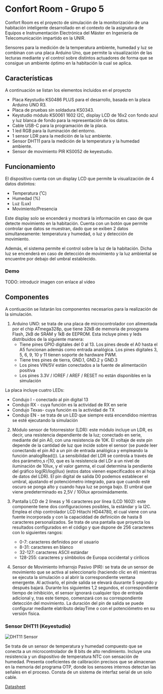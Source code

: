 
# Confort Room - Grupo 5

Confort Room es el proyecto de simulación de la monitorización de una habitación inteligente desarrollado en el contexto de la asignatura de Equipos e Instrumentación Electrónica del Máster en Ingeniería de Telecomunicación impartido en la UNIR.

Sensores para la medición de la temperatura ambiente, humedad y luz se combinan con una placa Arduino Uno, que permite la visualización de las lecturas mediante y el control sobre distintos actuadores de forma que se consigue un ambiente óptimo en la habitación la cual se aplica.

## Características

A continuación se listan los elementos incluidos en el proyecto

- Placa Keystudio KS0486 PLUS para el desarrollo, basada en la placa Arduino UNO R3.
- Placa de pruebas sin soldadura KS0343.
- Keystudio módulo KS0061 1602 I2C, display LCD de 16x2 con fondo azul y luz blanca de fondo para la representación de los datos.
- Cable USB-C para la programación de la placa.
- 1 led RGB para la iluminación del entorno.
- 1 sensor LDR para la medición de la luz ambiente.
- Sensor DHT11 para la medición de la temperatura y la humedad ambiente.
- Sensor de movimiento PIR KS0052 de keyestudio.


## Funcionamiento

El dispositivo cuenta con un display LCD que permite la visualización de 4 datos distintos:

- Temperatura (˚C)
- Humedad (%)
- Luz (Lux)
- Movimiento/Presencia

Este display solo se encenderá y mostrará la información en caso de que detecte movimiento en la habitación. Cuenta con un botón que permite controlar que datos se muestran, dado que se exiben 2 datos simultaneamente: temperatura y humedad, o luz y detección de movimiento.

Además, el sistema permite el control sobre la luz de la habitación. Dicha luz se encenderá en caso de detección de movimiento y la luz ambiental se encuentre por debajo del umbral establecido.


### Demo

TODO: introducir imagen con enlace al video

## Componentes

A contiuación se listarán los componentes necesarios para la realización de la simulación. 

1) Arduino UNO: se trata de una placa de microcontrolador con alimentada por el chip ATmega328p, que tiene 32kB de memoria de proograma Flash, 2kB de SRAM y 1kB de EEPROM. Esta incluye pines y leds distribuidos de la siguiente manera:
   - Tiene pines GPIO digitales del 0 al 13. Los pines desde el A0 hasta el A5 funcionan además como entrada analógica. Los pines digitales 3, 5, 6, 9, 10 y 11 tienen soporte de hardware PWM.
   - Tiene tres pines de tierra, GND.1, GND.2 y GND.3
   - Los pines VIN/5V están conectados a la fuente de alimentación positiva
   - Los pines 3.3V / IOREF / AREF / RESET no están disponibles en la simulación

La placa incluye cuatro LEDs:
   - Condujo I - conectado al pin digital 13
   - Condujo RX - cuya función es la actividad de RX en serie
   - Condujo Texas- cuya función es la actividad de TX
   - Condujo EN - se trata de un LED que siempre está encendidoo mientras se esté ejecutando la simulación


2) Módulo sensor de fotorresistor (LDR): este módulo incluye un LDR, es decir, una resistencia dependiente de la luz; conectado en serie, mediante del pin A0, con una resistencia de 10K. El voltaje de este pin depende de la cantidad de luz que incide sobre el sensor (se puede leer conectando el pin A0 a un pin de entrada analógica y empleando la función analogRead()).
  La sensibilidad del LDR se controla a través de dos parámetro,s r|10, que es la resistencia del LDr a un nivel de iluminación de 10lux, y el valor gamma, el cual determina la pendiente del gráfico log(R)/log(llux) (estos datos vienen especificados en al hoja de datos del LDR).
  El pin digital de salida D0 podemos establecer el umbral, ajustando el potenciómetro integrado, para que cuando esté oscuro se ponga alto y cuando haya luz se ponga bajo. El umbral que viene predeterminado es 2,5V / 100lux aproximádamente.

3) Pantalla LCD de 2 líneas y 16 caracteres por línea (LCD 1602): este componente tiene dos configuraciones posibles, la estándar y la I2C. Emplea el chip controlador LCD Hitachi HD44780, el cual viene con una fuente incorporada y con la capaciddad de definición de hasta 8 caracteres personalizados.
   Se trata de una pantalla que proyecta los resultados configurados en el código y que dspone de 256 caracteres con lo siguientes rangos:
     - 0-7: caracteres definidos por el usuario
     - 8-31: caracteres en blanco
     - 32-127: caracteres ASCII estándar
     - 128-255: caracteres y símbbolos de Europa occidental y cirílicos

4) Sensor de Movimiento Infrarrojo Pasivo (PIR): se trata de un sensor de movimiento que se activa al seleccionarlo (haciendo clic en él) mientras se ejecuta la simulación o al abrir la correspondiente ventana emergente. Al activarlo, el pinde salida se elevará duurante 5 segundo y después bajará. Durante los siguientes 1,2 segundos, el correspondiente tiempo de inhibición, el sensor ignorará cualquier tipo de entrada adicional y, tras este tiempo, comenzará con su correspondiente detección del movimiento.
   La duración del pin de salida se puede configurar mediante elatributo delayTime o con el potenciómetro en su versión física. 

### Sensor DHT11 (Keyestudio)

![DHT11 Sensor](https://wiki.keyestudio.com/images/e/e9/%E6%97%A0%E6%A0%87%E9%A2%98-0034.png)

Se trata de un sensor de temperatura y humedad compuesto que se conecta a un microcontrolador de 8 bits de alto rendimiento. Incluye una resistencia y un dispositivo de temperatura NTC con sensación de humedad. Presenta coeficientes de calibración precisos que se almacenan en la memoria del programa OTP, donde los sensores internos detectan las señales en el proceso. Consta de un sistema de interfaz serial de un solo cable.

[Datasheet](https://wiki.keyestudio.com/Ks0034_keyestudio_DHT11_Temperature_and_Humidity_Sensor)
